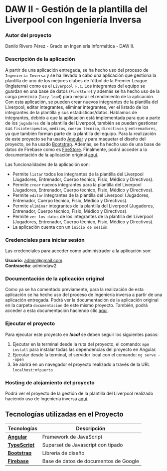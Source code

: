# DAW II - Gestión de la plantilla del Liverpool con Ingeniería Inversa

### Autor del proyecto

Danilo Rivero Pérez - Grado en Ingeniería Informática - DAW II.

### Descripción de la aplicación

A partir de una aplicación entregada, se ha hecho uso del proceso de ```Ingeniería Inversa``` y se ha llevado a cabo una aplicación que gestiona la plantilla de uno de los mejores clubes de fútbol de la Premier League (Inglaterra) como es el ```Liverpool F.C```. Los integrantes del equipo se guardan en una base de datos (```FireStore```) y además se ha hecho uso de la carga perezoza (```lazy load```) para mejorar el rendimiento de la aplicación. Con esta aplicación, se pueden crear nuevos integrantes de la plantilla del Liverpool, editar integrantes, eliminar integrantes, ver el listado de los integrantes de la plantilla y sus estadísticas/datos. Hablamos de integrantes, debido a que la aplicación está implementada para que a parte de los ```jugadores``` de la plantilla del Liverpool, también se puedan gestionar sus ```fisioterapeutas```, ```médicos```, ```cuerpo técnico```, ```directivos``` y ```entrenadores```, ya que también forman parte de la plantilla del equipo. Para la realización de este proyecto se ha usado [Angular](https://angular.io/) y para maquetar el diseño del proyecto, se ha usado [Bootstrap](https://getbootstrap.com/). Además, se ha hecho uso de una base de datos de Firebase como es [FireStore](https://cloud.google.com/firestore?hl=es-419). Finalmente, podrá acceder a la documentación de la aplicación original [aquí]().

Las funcionalidades de la aplicación son:

- Permite ```listar``` todos los integrantes de la plantilla del Liverpool (Jugadores, Entrenador, Cuerpo técnico, Fisio, Médico y Directivos).
- Permite ```crear``` nuevos integrantes para la plantilla del Liverpool (Jugadores, Entrenador, Cuerpo técnico, Fisio, Médico y Directivos).
- Permite ```editar``` integrantes de la plantilla del Liverpool (Jugadores, Entrenador, Cuerpo técnico, Fisio, Médico y Directivos).
- Permite ```eliminar``` integrantes de la plantilla del Liverpool (Jugadores, Entrenador, Cuerpo técnico, Fisio, Médico y Directivos).
- Permite ```ver los datos``` de los integrantes de la plantilla del Liverpool (Jugadores, Entrenador, Cuerpo técnico, Fisio, Médico y Directivos).
- La aplicación cuenta con un ```inicio de sesión```.



### Credenciales para iniciar sesión

Las credenciales para acceder como administrador a la aplicación son:

**Usuario**: admin@gmail.com
<br />
**Contraseña**: admindaw2


### Documentación de la aplicación original

Como ya se ha comentado previamente, para la realización de esta aplicación se ha hecho uso del proceso de Ingeniería inversa a partir de una aplicación entregada. Podrá ver la documentación de la aplicación original en la carpeta ```documentacion``` de este mismo proyecto. También, podrá acceder a esta documentación haciendo clic [aquí]().


### Ejecutar el proyecto

Para ejecutar este proyecto en ***local*** se deben seguir los siguientes pasos:

  1. Ejecutar en la terminal desde la ruta del proyecto, el comando: ```mpm install``` para instalar todas las dependencias del proyecto en Angular.
  2. Ejecutar desde la terminal, el servidor local con el comando: ```ng serve --open```
  3. Se abrirá en un navegador el proyecto realizado a través de la URL ```localhost:nºpuerto```
  
### Hosting de alojamiento del proyecto

Podrá ver el proyecto de la gestión de la plantilla del Liverpool realizado haciendo uso de Ingeniería inversa [aquí](https://ing-inversa-players.netlify.app).

## Tecnologías utilizadas en el Proyecto

| Tecnologías                                                           | Descripción                               |
| --------------------------------------------------------------------- | ----------------------------------------- |
| **[Angular](https://angular.io/)**                                    | Framework de JavaScript                   |
| **[TypeScript](https://www.typescriptlang.org/)**                     | Superset de Javascript con tipado         |
| **[Bootstrap](https://getbootstrap.com/)**                            | Librería de diseño                        |
| **[Firebase](https://console.firebase.google.com/)**                  | Base de datos de documentos de Google     |
